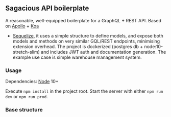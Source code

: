 
## Sagacious API boilerplate

A reasonable, well-equipped boilerplate for a GraphQL + REST API. Based on [Apollo](https://www.apollographql.com/docs/apollo-server/) + [Koa](https://devdocs.io/koa/) 
+ [Sequelize](http://docs.sequelizejs.com/), it uses a simple structure to define models, and expose both models and methods on very similar GQL/REST endpoints, 
minimising extension overhead. The project is dockerized (postgres db + node:10-stretch-slim) and includes JWT auth and documentation generation. 
The example use case is simple warehouse management system.

### Usage

Dependencies: [Node](https://nodejs.org/en/) 10+

Execute `npm install` in the project root.
Start the server with either `npm run dev` or `npm run prod`.

### Base structure

